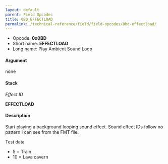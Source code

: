 ```yaml
---
layout: default
parent: Field Opcodes
title: 0BD_EFFECTLOAD
permalink: /technical-reference/field/field-opcodes/0bd-effectload/
---
```


-   Opcode: **0x0BD**
-   Short name: **EFFECTLOAD**
-   Long name: Play Ambient Sound Loop

#### Argument

none

#### Stack

  
*Effect ID*

**EFFECTLOAD**

#### Description

Start playing a background looping sound effect. Sound effect IDs follow no pattern I can see from the FMT file.

  
Test data

-   5 = Train
-   10 = Lava cavern

